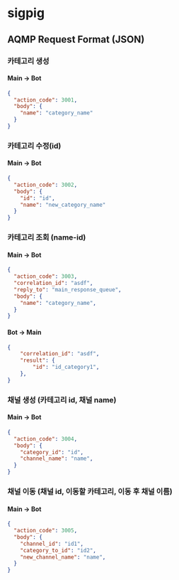 # sigpig

## AQMP Request Format (JSON)

### 카테고리 생성

#### Main -> Bot

```json
{
  "action_code": 3001,
  "body": {
    "name": "category_name"
  }
}
```

### 카테고리 수정(id)

#### Main -> Bot

```json
{
  "action_code": 3002,
  "body": {
    "id": "id",
    "name": "new_category_name"
  }
}
```


### 카테고리 조회 (name-id)

#### Main -> Bot

```json
{
  "action_code": 3003,
  "correlation_id": "asdf",
  "reply_to": "main_response_queue",
  "body": {
    "name": "category_name",
  }
}
```

#### Bot -> Main

```json
{
    "correlation_id": "asdf",
    "result": {
        "id": "id_category1",
    },
}
```


### 채널 생성 (카테고리 id, 채널 name)

#### Main -> Bot

```json
{
  "action_code": 3004,
  "body": {
    "category_id": "id",
    "channel_name": "name",
  }
}
```

### 채널 이동 (채널 id, 이동할 카테고리, 이동 후 채널 이름)

#### Main -> Bot

```json
{
  "action_code": 3005,
  "body": {
    "channel_id": "id1",
    "category_to_id": "id2",
    "new_channel_name": "name",
  }
}
```


